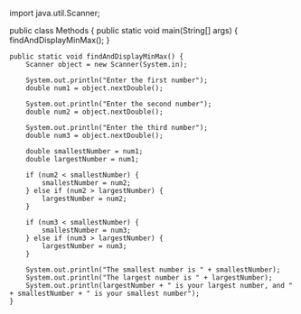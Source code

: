 import java.util.Scanner;

public class Methods {
    public static void main(String[] args) {
        findAndDisplayMinMax();
    }

    public static void findAndDisplayMinMax() {
        Scanner object = new Scanner(System.in);

        System.out.println("Enter the first number");
        double num1 = object.nextDouble();

        System.out.println("Enter the second number");
        double num2 = object.nextDouble();

        System.out.println("Enter the third number");
        double num3 = object.nextDouble();

        double smallestNumber = num1;
        double largestNumber = num1;

        if (num2 < smallestNumber) {
            smallestNumber = num2;
        } else if (num2 > largestNumber) {
            largestNumber = num2;
        }

        if (num3 < smallestNumber) {
            smallestNumber = num3;
        } else if (num3 > largestNumber) {
            largestNumber = num3;
        }

        System.out.println("The smallest number is " + smallestNumber);
        System.out.println("The largest number is " + largestNumber);
        System.out.println(largestNumber + " is your largest number, and " + smallestNumber + " is your smallest number");
    }
